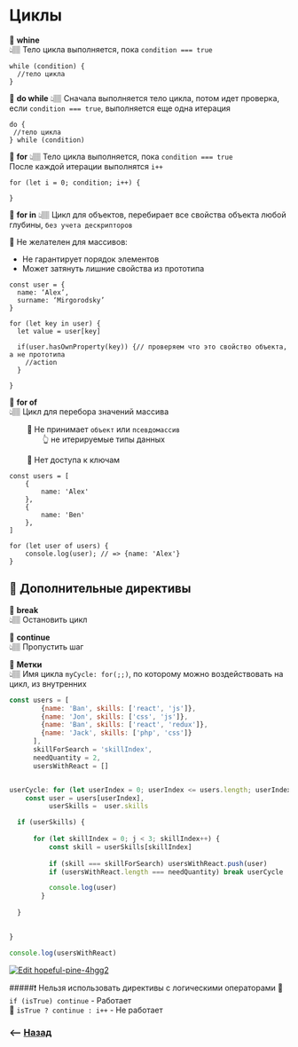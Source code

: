 # Циклы

💠 **whine**   
👆🏽 Тело цикла выполняется, пока `condition === true`
```
while (condition) {
  //тело цикла
}
```


💠 **do while** 
👆🏽 Сначала выполняется тело цикла, потом идет проверка, если `condition === true`, выполняется еще одна итерация
```
do {
 //тело цикла
} while (condition)
```


💠 **for** 
👆🏽 Тело цикла  выполняется, пока `condition === true`   
После каждой итерации выполнятся `i++`
```
for (let i = 0; condition; i++) {

}
```

💠 **for in** 
👆🏽 Цикл для объектов, перебирает все свойства объекта любой глубины, `без учета дескрипторов`  

🛑 Не желателен для массивов:  
* Не гарантирует порядок элементов   
* Может затянуть лишние свойства из прототипа
```
const user = {
  name: ‘Alex’,
  surname: ‘Mirgorodsky’	
}

for (let key in user) {
  let value = user[key]

  if(user.hasOwnProperty(key)) {// проверяем что это свойство объекта, а не прототипа
  	//action
  }
 
}

```

💠 **for of**   
👆🏽 Цикл для перебора значений массива 

&emsp;&emsp; 🔹 Не принимает `объект` или `псевдомассив`      
&emsp;&emsp;&emsp;&emsp; 👆 не итерируемые типы данных

&emsp;&emsp; 🔹 Нет доступа к ключам

```
const users = [
    {
        name: 'Alex'
    },
    {
        name: 'Ben'
    },
]

for (let user of users) {
    console.log(user); // => {name: 'Alex'}
}
```


## 🚩 Дополнительные директивы 
 
💠 **break**   
👆🏽 Остановить цикл

💠 **continue**   
👆🏽 Пропустить шаг

💠 **Метки**   
👆🏽 Имя цикла `myCycle: for(;;)`, по которому можно воздействовать на цикл, из внутренних
```javascript
const users = [
        {name: 'Ban', skills: ['react', 'js']},
        {name: 'Jon', skills: ['css', 'js']},
        {name: 'Ban', skills: ['react', 'redux']},
        {name: 'Jack', skills: ['php', 'css']}
      ],
      skillForSearch = 'skillIndex',
      needQuantity = 2,
      usersWithReact = []


userCycle: for (let userIndex = 0; userIndex <= users.length; userIndex++) {
    const user = users[userIndex],
          userSkills =  user.skills

  if (userSkills) {
      
      for (let skillIndex = 0; j < 3; skillIndex++) {
          const skill = userSkills[skillIndex]  
      
          if (skill === skillForSearch) usersWithReact.push(user)
          if (usersWithReact.length === needQuantity) break userCycle

          console.log(user)
        }
      
  }

  
}

console.log(usersWithReact)
```
[![Edit hopeful-pine-4hgg2](https://codesandbox.io/static/img/play-codesandbox.svg)](https://codesandbox.io/s/hopeful-pine-4hgg2?fontsize=14&hidenavigation=1&theme=dark)

#####❗ Нельзя использовать директивы с логическими операторами
🔹 `if (isTrue) continue` - Работает     
🔹 `isTrue ? continue : i++` - Не работает


### ⟵ **<a href="../../readme.md">Назад</a>**